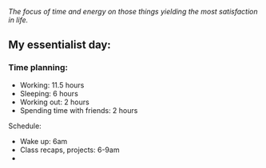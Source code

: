 _The focus of time and energy on those things yielding the most satisfaction in life._
## My essentialist day:
### Time planning:
- Working: 11.5 hours
- Sleeping: 6 hours
- Working out: 2 hours
- Spending time with friends: 2 hours

Schedule:
- Wake up: 6am
- Class recaps, projects: 6-9am
- 
